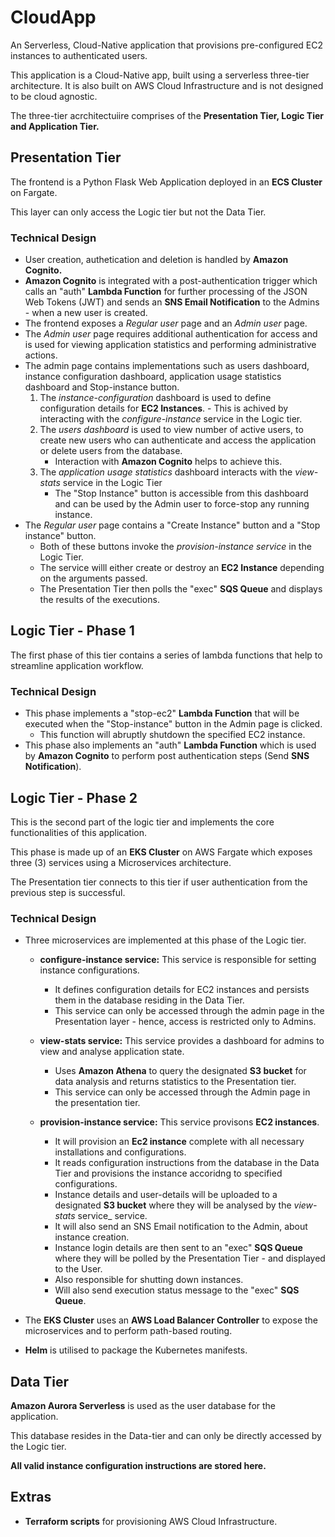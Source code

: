 # CloudApp
An Serverless, Cloud-Native application that provisions pre-configured EC2 instances to authenticated users.

This application is a Cloud-Native app, built using a serverless three-tier architecture. It is also built on AWS Cloud Infrastructure and is not designed to be cloud agnostic.

The three-tier acrchitectuiire comprises of the **Presentation Tier, Logic Tier and Application Tier.**

## Presentation Tier
The frontend is a Python Flask Web Application deployed in an **ECS Cluster** on Fargate.

This layer can only access the Logic tier but not the Data Tier.

### Technical Design
- User creation, authetication and deletion is handled by **Amazon Cognito.**
- **Amazon Cognito** is integrated with a post-authentication trigger which calls an "auth" **Lambda Function** for further processing of the JSON Web Tokens (JWT) and sends an **SNS Email Notification** to the Admins - when a new user is created.
- The frontend exposes a _Regular user_ page and an _Admin user_ page.
- The _Admin user_ page requires additional authentication for access and is used for viewing application statistics and performing administrative actions.
- The admin page contains implementations such as users dashboard, instance configuration dashboard, application usage statistics dashboard and Stop-instance button.
     1. The _instance-configuration_ dashboard is used to define configuration details for **EC2 Instances**. 
       - This is achived by interacting with the _configure-instance_ service in the Logic tier.
    2. The _users dashboard_ is used to view number of active users, to create new users who can authenticate and access the application or delete users from the database.
       - Interaction with **Amazon Cognito** helps to achieve this.
    3. The _application usage statistics_ dashboard interacts with the _view-stats_ service in the Logic Tier
       - The "Stop Instance" button is accessible from this dashboard and can be used by the Admin user to force-stop any running instance.
- The _Regular user_ page contains a "Create Instance" button and a "Stop instance" button.
  - Both of these buttons invoke the _provision-instance service_ in the Logic Tier.
  - The service willl either create or destroy an **EC2 Instance** depending on the arguments passed.
  - The Presentation Tier then polls the "exec" **SQS Queue** and displays the results of the executions.


## Logic Tier - Phase 1
The first phase of this tier contains a series of lambda functions that help to streamline application workflow.

### Technical Design
- This phase implements a "stop-ec2" **Lambda Function** that will be executed when the "Stop-instance" button in the Admin page is clicked.
  - This function will abruptly shutdown the specified EC2 instance.
- This phase also implements an "auth" **Lambda Function** which is used by **Amazon Cognito** to perform post authentication steps (Send **SNS Notification**).
    
 ## Logic Tier - Phase 2
 This is the second part of the logic tier and implements the core functionalities of this application.
 
 This phase is made up of an **EKS Cluster** on AWS Fargate which exposes three (3) services using a Microservices architecture.
 
 The Presentation tier connects to this tier if user authentication from the previous step is successful.
 ### Technical Design
 - Three microservices are implemented at this phase of the Logic tier.
   - **configure-instance service:** This service is responsible for setting instance configurations.
     - It defines configuration details for EC2 instances and persists them in the database residing in the Data Tier.
     - This service can only be accessed through the admin page in the Presentation layer - hence, access is restricted only to Admins.
     
   - **view-stats service:** This service provides a dashboard for admins to view and analyse application state.
     - Uses **Amazon Athena** to query the designated **S3 bucket** for data analysis and returns statistics to the Presentation tier.
     - This service can only be accessed through the Admin page in the presentation tier.
     
   - **provision-instance service:** This service provisons **EC2 instances**.
     - It will provision an **Ec2 instance** complete with all necessary installations and configurations.
     - It reads configuration instructions from the database in the Data Tier and provisions the instance accoridng to specified configurations.
     - Instance details and user-details will be uploaded to a designated **S3 bucket** where they will be analysed by the _view-stats_ service_ service.
     - It will also send an SNS Email notification to the Admin, about instance creation.
     - Instance login details are then sent to an "exec" **SQS Queue** where they will be polled by the Presentation Tier - and displayed to the User.
     - Also responsible for shutting down instances.
     - Will also send execution status message to the "exec" **SQS Queue**.
    
   
   
  - The **EKS Cluster** uses an **AWS Load Balancer Controller** to expose the microservices and to perform path-based routing.
  - **Helm** is utilised to package the Kubernetes manifests.
  
  ## Data Tier
  **Amazon Aurora Serverless** is used as the user database for the application. 
  
  This database resides in the Data-tier and can only be directly accessed by the Logic tier.
  
  **All valid instance configuration instructions are stored here.**
  
  ## Extras
  - **Terraform scripts** for provisioning AWS Cloud Infrastructure.
   
       

